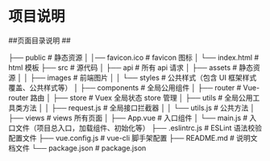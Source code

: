 # 项目说明

##页面目录说明 ##

├── public # 静态资源
│ │── favicon.ico # favicon 图标
│ └── index.html # html 模板
├── src # 源代码
│ ├── api # 所有 api 请求
│ ├── assets # 静态资源
│ │ ├── images # 前端图片
│ │ └── styles # 公共样式（包含 UI 框架样式覆盖、公共样式等）
│ ├── components # 全局公用组件
│ ├── router # Vue-router 路由
│ ├── store # Vuex 全局状态 store 管理
│ ├── utils # 全局公用工具类方法
│ │ ├── request.js # 全局接口拦截器
│ │ └── utils.js # 公共方法
│ ├── views # views 所有页面
│ ├── App.vue # 入口组件
│ └── main.js # 入口文件（项目总入口，加载组件、初始化等）
├── .eslintrc.js # ESLint 语法校验配置文件
├── vue.config.js # vue-cli 脚手架配置
├── README.md # 说明文档文件
└── package.json # package.json
